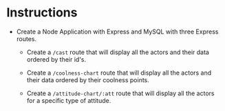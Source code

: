 # Instructions

- Create a Node Application with Express and MySQL with three Express routes.

  - Create a `/cast` route that will display all the actors and their data ordered by their id's.

  - Create a `/coolness-chart` route that will display all the actors and their data ordered by their coolness points.

  - Create a `/attitude-chart/:att` route that will display all the actors for a specific type of attitude.
